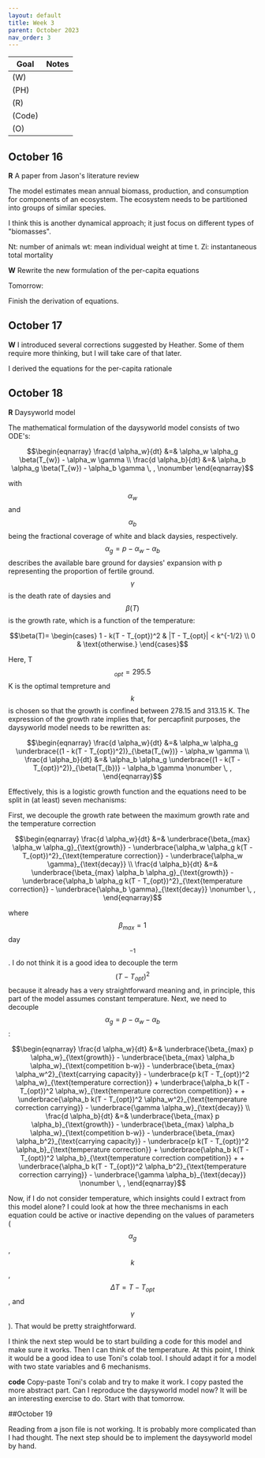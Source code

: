 ```yaml
---
layout: default
title: Week 3
parent: October 2023
nav_order: 3                                                                     
---
```



| Goal | Notes |
| ----------- | ----------- |
|(W)| |
|(PH)| |
|(R)| |
|(Code)| |
|(O)| |


## October 16

**R** A paper from Jason's literature review

The model estimates mean annual biomass, production, and consumption for components of an ecosystem.
The ecosystem needs to be partitioned into groups of similar species.

I think this is another dynamical approach; it just focus on different types of "biomasses".

Nt: number of animals
wt: mean individual weight at time t.
Zi: instantaneous total mortality

**W** Rewrite the new formulation of the per-capita equations

Tomorrow:

Finish the derivation of equations.


## October 17

**W**
I introduced several corrections suggested by Heather. Some of them require more thinking, but I will take care of that later.

I derived the equations for the per-capita rationale


## October 18

**R** Daysyworld model

The mathematical formulation of the daysyworld model consists of two ODE's:

$$\begin{eqnarray}
\frac{d \alpha_w}{dt} &=& \alpha_w \alpha_g \beta(T_{w}) - \alpha_w \gamma \\
\frac{d \alpha_b}{dt} &=& \alpha_b \alpha_g \beta(T_{w}) - \alpha_b \gamma \, , \nonumber
\end{eqnarray}$$

with $$\alpha_w$$ and $$\alpha_b$$ being the fractional coverage of white and black daysies, respectively. $$\alpha_g = p -\alpha_w - \alpha_b$$ describes the available bare ground for daysies' expansion with p representing the proportion of fertile ground.
$$\gamma$$ is the death rate of daysies and $$\beta(T)$$ is the growth rate, which is a function of the temperature:

$$\beta(T)= \begin{cases}
      1 - k(T - T_{opt})^2 & |T - T_{opt}| < k^{-1/2} \\
      0 & \text{otherwise.} 
   \end{cases}$$

Here, T$$_{opt}=295.5$$ K is the optimal tempreture and $$k$$ is chosen so that the growth is confined between 278.15 and 313.15 K. The expression of the growth rate implies that, for percapfinit purposes, the daysyworld model needs to be rewritten as:

$$\begin{eqnarray}
\frac{d \alpha_w}{dt} &=& \alpha_w \alpha_g \underbrace{(1 - k(T - T_{opt})^2)}_{\beta(T_{w})} - \alpha_w \gamma \\
\frac{d \alpha_b}{dt} &=& \alpha_b \alpha_g \underbrace{(1 - k(T - T_{opt})^2)}_{\beta(T_{b})} - \alpha_b \gamma \nonumber \, ,
\end{eqnarray}$$

Effectively, this is a logistic growth function and the equations need to be split in (at least) seven mechanisms:

First, we decouple the growth rate between the maximum growth rate and the temperature correction

$$\begin{eqnarray}
\frac{d \alpha_w}{dt} &=& \underbrace{\beta_{max} \alpha_w \alpha_g}_{\text{growth}} - \underbrace{\alpha_w \alpha_g k(T - T_{opt})^2}_{\text{temperature correction}} - \underbrace{\alpha_w \gamma}_{\text{decay}} \\
\frac{d \alpha_b}{dt} &=& \underbrace{\beta_{max} \alpha_b \alpha_g}_{\text{growth}} - \underbrace{\alpha_b \alpha_g k(T - T_{opt})^2}_{\text{temperature correction}} - \underbrace{\alpha_b \gamma}_{\text{decay}} \nonumber \, ,
\end{eqnarray}$$

where $$\beta_{max}= 1$$ day$$^{-1}$$. I do not think it is a good idea to decouple the term $$(T - T_{opt})^2$$ because it already has a very straightforward meaning and, in principle, this part of the model assumes constant temperature. Next, we need to decouple $$\alpha_g= p - \alpha_w - \alpha_b$$:

$$\begin{eqnarray}
\frac{d \alpha_w}{dt} &=& \underbrace{\beta_{max} p \alpha_w}_{\text{growth}} - \underbrace{\beta_{max} \alpha_b \alpha_w}_{\text{competition b-w}} - \underbrace{\beta_{max} \alpha_w^2}_{\text{carrying capacity}} - \underbrace{p k(T - T_{opt})^2 \alpha_w}_{\text{temperature correction}} + \underbrace{\alpha_b  k(T - T_{opt})^2 \alpha_w}_{\text{temperature correction competition}} + + \underbrace{\alpha_b k(T - T_{opt})^2 \alpha_w^2}_{\text{temperature correction carrying}} - \underbrace{\gamma \alpha_w}_{\text{decay}} \\
\frac{d \alpha_b}{dt} &=& \underbrace{\beta_{max} p \alpha_b}_{\text{growth}} - \underbrace{\beta_{max} \alpha_b \alpha_w}_{\text{competition b-w}} - \underbrace{\beta_{max} \alpha_b^2}_{\text{carrying capacity}} - \underbrace{p k(T - T_{opt})^2 \alpha_b}_{\text{temperature correction}} + \underbrace{\alpha_b  k(T - T_{opt})^2 \alpha_b}_{\text{temperature correction competition}} + + \underbrace{\alpha_b k(T - T_{opt})^2 \alpha_b^2}_{\text{temperature correction carrying}} - \underbrace{\gamma \alpha_b}_{\text{decay}} \nonumber \, ,
\end{eqnarray}$$



Now, if I do not consider temperature, which insights could I extract from this model alone? I could look at how the three mechanisms in each equation could be active or inactive depending on the values of parameters ($$\alpha_g$$, $$k$$, $$\Delta T = T - T_{opt}$$, and $$\gamma$$). That would be pretty straightforward.

I think the next step would be to start building a code for this model and make sure it works. Then I can think of the temperature. At this point, I think it would be a good idea to use Toni's colab tool. I should adapt it for a model with two state variables and 6 mechanisms.

**code** Copy-paste Toni's colab and try to make it work. I copy pasted the more abstract part. Can I reproduce the daysyworld model now? It will be an interesting exercise to do. Start with that tomorrow.

##October 19

Reading from a json file is not working. It is probably more complicated than I had thought.
The next step should be to implement the daysyworld model by hand.